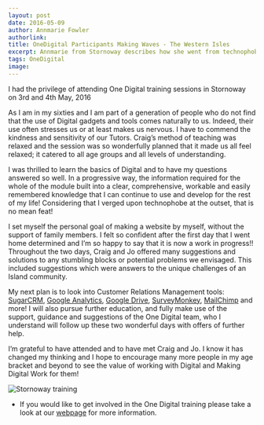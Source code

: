 ```yaml
---
layout: post
date: 2016-05-09
author: Annmarie Fowler
authorlink:
title: OneDigital Participants Making Waves - The Western Isles
excerpt: Annmarie from Stornoway describes how she went from technophobe to Digital Champion
tags: OneDigital
image:
---
```


I had the privilege of attending One Digital training sessions in Stornoway on 3rd and 4th May, 2016

As I am in my sixties and I am part of a generation of people who do not find that the use of Digital gadgets and tools comes naturally to us. Indeed, their use often stresses us or at least makes us nervous. I have to commend the kindness and sensitivity of our Tutors. Craig’s method of teaching was relaxed and the session was so wonderfully planned that it made us all feel relaxed; it catered to all age groups and all levels of understanding.

I was thrilled to learn the basics of Digital and to have my questions answered so well. In a progressive way, the information required for the whole of the module built into a clear, comprehensive, workable and easily remembered knowledge that I can continue to use and develop for the rest of my life! Considering that I verged upon technophobe at the outset, that is no mean feat!

I set myself the personal goal of making a website by myself, without the support of family members. I felt so confident after the first day that I went home determined and I’m so happy to say that it is now a work in progress!! Throughout the two days, Craig and Jo offered many suggestions and solutions to any stumbling blocks or potential problems we envisaged. This included suggestions which were answers to the unique challenges of an Island community.

My next plan is to look into Customer Relations Management tools: [SugarCRM](https://www.sugarcrm.com/uk), [Google Analytics](https://www.google.co.uk/analytics/#?modal_active=none), [Google Drive](https://www.google.co.uk/drive/), [SurveyMonkey](https://www.surveymonkey.co.uk), [MailChimp](http://mailchimp.com) and more! I will also pursue further education, and fully make use of the support, guidance and suggestions of the One Digital team, who I understand will follow up these two wonderful days with offers of further help.

I’m grateful to have attended and to have met Craig and Jo. I know it has changed my thinking and I hope to encourage many more people in my age bracket and beyond to see the value of working with Digital and Making Digital Work for them!

<img src="http://www.scvo.org.uk/wp-content/uploads/2016/05/stornoway-training-768x432.jpg" alt="Stornoway training" />

* If you would like to get involved in the One Digital training please take a look at our [webpage](http://digital.scvo.org.uk/onedigital/participants/) for more information.
